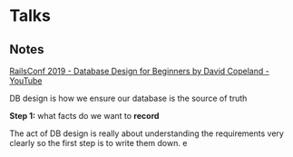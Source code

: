 # Talks

## Notes

[RailsConf 2019 - Database Design for Beginners by David Copeland - YouTube](https://youtu.be/1VsSXRPEBo0)

DB design is how we ensure our database is the source of truth

**Step 1:** what facts do we want to **record**

The act of DB design is really about understanding the requirements very clearly so the first step is to write them down.
e
